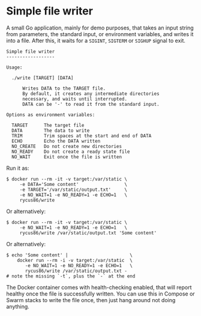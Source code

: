 # Simple file writer

A small Go application, mainly for demo purposes, that takes an input string from parameters, the standard input, or environment variables, and writes it into a file. After this, it waits for a `SIGINT`, `SIGTERM` or `SIGHUP` signal to exit.

```
Simple file writer
------------------

Usage:

  ./write [TARGET] [DATA]

      Writes DATA to the TARGET file.
      By default, it creates any intermediate directories
      necessary, and waits until interrupted.
      DATA can be '-' to read it from the standard input.

Options as environment variables:

  TARGET      The target file
  DATA        The data to write
  TRIM        Trim spaces at the start and end of DATA
  ECHO        Echo the DATA written
  NO_CREATE   Do not create new directories
  NO_READY    Do not create a ready state file
  NO_WAIT     Exit once the file is written
```

Run it as:

```shell
$ docker run --rm -it -v target:/var/static \
     -e DATA='Some content'                 \
     -e TARGET='/var/static/output.txt'     \
     -e NO_WAIT=1 -e NO_READY=1 -e ECHO=1   \
     rycus86/write
```

Or alternatively:

```shell
$ docker run --rm -it -v target:/var/static \
     -e NO_WAIT=1 -e NO_READY=1 -e ECHO=1   \
     rycus86/write /var/static/output.txt 'Some content'
```

Or alternatively:

```shell
$ echo 'Some content' |                       \
    docker run --rm -i -v target:/var/static  \
       -e NO_WAIT=1 -e NO_READY=1 -e ECHO=1   \
       rycus86/write /var/static/output.txt -
# note the missing `-t`, plus the `-` at the end
```

The Docker container comes with health-checking enabled, that will report healthy once the file is successfully written. You can use this in Compose or Swarm stacks to write the file once, then just hang around not doing anything.
